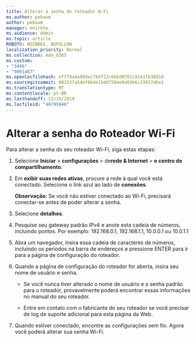 ```yaml
---
title: Alterar a senha do roteador W-Fi
ms.author: pebaum
author: pebaum
manager: mnirkhe
ms.audience: Admin
ms.topic: article
ROBOTS: NOINDEX, NOFOLLOW
localization_priority: Normal
ms.collection: Adm_O365
ms.custom:
- "3486"
- "9001467"
ms.openlocfilehash: ef7f9a4a40dec764f22c66bd9781c9141fb30d10
ms.sourcegitcommit: 802537a54ef8bde1bdd758ee9a60b6c19d37d6e1
ms.translationtype: MT
ms.contentlocale: pt-BR
ms.lasthandoff: 12/19/2019
ms.locfileid: "40795946"
---
```

# <a name="change-your-wi-fi-router-password"></a>Alterar a senha do Roteador Wi-Fi

Para alterar a senha do seu roteador Wi-Fi, siga estas etapas:

1. Selecione **Iniciar** > **configurações** > de**rede & Internet** > **e centro de compartilhamento**.

2. Em **exibir suas redes ativas**, procure a rede à qual você está conectado. Selecione o link azul ao lado de **conexões**.<br>

   **Observação:** Se você não estiver conectado ao Wi-Fi, precisará conectar-se antes de poder alterar a senha.

3. Selecione **detalhes**.

4. Pesquise seu gateway padrão IPv4 e anote esta cadeia de números, incluindo pontos. Por exemplo: 192.168.0.1, 192.168.1.1, 10.0.0.1 ou 10.0.1.1

5. Abra um navegador, insira essa cadeia de caracteres de números, incluindo os períodos na barra de endereços e pressione ENTER para ir para a página de configuração do roteador.

6. Quando a página de configuração do roteador for aberta, insira seu nome de usuário e senha.<br>
   - Se você nunca tiver alterado o nome de usuário e a senha padrão para o roteador, provavelmente poderá encontrar essas informações no manual do seu roteador.

   - Entre em contato com o fabricante do seu roteador se você precisar de log de suporte adicional para esta página da Web.

7. Quando estiver conectado, encontre as configurações sem fio. Agora você poderá alterar sua senha Wi-Fi.

